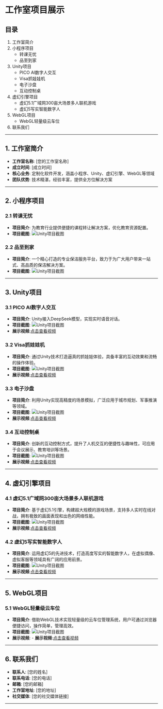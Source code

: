 # 工作室项目展示

## 目录
1. 工作室简介
2. 小程序项目
   - 转课无忧
   - 品至到家
3. Unity项目
   - PICO AI数字人交互
   - Visa抓娃娃机
   - 电子沙盘
   - 互动控制桌
4. 虚幻引擎项目
   - 虚幻5.1广域网300亩大场景多人联机游戏
   - 虚幻5写实智能数字人
5. WebGL项目
   - WebGL轻量级云车位
6. 联系我们

---

## 1. 工作室简介
- **工作室名称**: [您的工作室名称]
- **成立时间**: [成立时间]
- **核心业务**: 定制化软件开发，涵盖小程序、Unity、虚幻引擎、WebGL等领域
- **团队优势**: 技术精湛，经验丰富，提供全方位解决方案

---

## 2. 小程序项目

### 2.1 转课无忧
- **项目简介**: 为教育行业提供便捷的课程转让解决方案，优化教育资源配置。
- **项目截图**: ![Unity项目截图](https://th.bing.com/th/id/OIP.Oa9EpH9LYfm-yoFIG7X9_AHaD-?w=313&h=180&c=7&r=0&o=5&dpr=1.3&pid=1.7 "Unity项目展示")



### 2.2 品至到家
- **项目简介**: 一个精心打造的专业保洁服务平台，致力于为广大用户带来一站式、高品质的保洁解决方案。
- **项目截图**: ![Unity项目截图](https://th.bing.com/th/id/OIP.Oa9EpH9LYfm-yoFIG7X9_AHaD-?w=313&h=180&c=7&r=0&o=5&dpr=1.3&pid=1.7 "Unity项目展示")


---

## 3. Unity项目

### 3.1 PICO AI数字人交互
- **项目简介**: Unity接入DeepSeek模型，实现实时语音对话。
- **项目截图**: ![Unity项目截图](https://th.bing.com/th/id/OIP.Oa9EpH9LYfm-yoFIG7X9_AHaD-?w=313&h=180&c=7&r=0&o=5&dpr=1.3&pid=1.7 "Unity项目展示")
- **展示视频**:[点击查看视频](https://www.bilibili.com/video/BV1TLkVYbEHi)

### 3.2 Visa抓娃娃机
- **项目简介**: 通过Unity技术打造逼真的抓娃娃体验，具备丰富的互动效果和流畅的操作体验。
- **项目截图**: ![Unity项目截图](https://th.bing.com/th/id/OIP.Oa9EpH9LYfm-yoFIG7X9_AHaD-?w=313&h=180&c=7&r=0&o=5&dpr=1.3&pid=1.7 "Unity项目展示")
- **展示视频**:[点击查看视频](https://www.bilibili.com/video/BV1TLkVYbEHi)

### 3.3 电子沙盘
- **项目简介**: 利用Unity实现高精度的场景模拟，广泛应用于城市规划、军事推演等领域。
- **项目截图**: ![Unity项目截图](https://th.bing.com/th/id/OIP.Oa9EpH9LYfm-yoFIG7X9_AHaD-?w=313&h=180&c=7&r=0&o=5&dpr=1.3&pid=1.7 "Unity项目展示")
- **展示视频**:[点击查看视频](https://www.bilibili.com/video/BV1TLkVYbEHi)

### 3.4 互动控制桌
- **项目简介**: 创新的互动控制方式，提升了人机交互的便捷性与趣味性，可应用于会议展示、教育培训等场景。
- **项目截图**: ![Unity项目截图](https://th.bing.com/th/id/OIP.Oa9EpH9LYfm-yoFIG7X9_AHaD-?w=313&h=180&c=7&r=0&o=5&dpr=1.3&pid=1.7 "Unity项目展示")
- **展示视频**:[点击查看视频](https://www.bilibili.com/video/BV1TLkVYbEHi)

---

## 4. 虚幻引擎项目

### 4.1 虚幻5.1广域网300亩大场景多人联机游戏
- **项目简介**: 基于虚幻5.1引擎，构建超大规模的游戏场景，支持多人实时在线对战，拥有极致的画面表现和出色的网络性能。
- **项目截图**: ![Unity项目截图](https://th.bing.com/th/id/OIP.Oa9EpH9LYfm-yoFIG7X9_AHaD-?w=313&h=180&c=7&r=0&o=5&dpr=1.3&pid=1.7 "Unity项目展示")
- **展示视频**:[点击查看视频](https://www.bilibili.com/video/BV1TLkVYbEHi)

### 4.2 虚幻5写实智能数字人
- **项目简介**: 运用虚幻5的先进技术，打造高度写实的智能数字人，在虚拟偶像、虚拟客服等领域具有广阔的应用前景。
- **项目截图**: ![Unity项目截图](https://th.bing.com/th/id/OIP.Oa9EpH9LYfm-yoFIG7X9_AHaD-?w=313&h=180&c=7&r=0&o=5&dpr=1.3&pid=1.7 "Unity项目展示")
 - **展示视频**:[点击查看视频](https://www.bilibili.com/video/BV1TLkVYbEHi)

---

## 5. WebGL项目

### 5.1 WebGL轻量级云车位
- **项目简介**: 借助WebGL技术实现轻量级的云车位管理系统，用户可通过浏览器便捷访问，操作简单，管理高效。
- **项目截图**: ![Unity项目截图](https://th.bing.com/th/id/OIP.Oa9EpH9LYfm-yoFIG7X9_AHaD-?w=313&h=180&c=7&r=0&o=5&dpr=1.3&pid=1.7 "Unity项目展示")
- **展示视频**: - **展示视频**:[点击查看视频](https://www.bilibili.com/video/BV1TLkVYbEHi)

---

## 6. 联系我们
- **联系人**: [您的姓名]
- **联系电话**: [您的电话]
- **邮箱**: [您的邮箱]
- **工作室地址**: [您的地址]
- **社交媒体**: [您的社交媒体链接]

---
